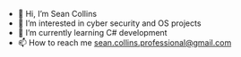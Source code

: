 - 👋 Hi, I’m Sean Collins
- 👀 I’m interested in cyber security and OS projects
- 🌱 I’m currently learning C# development
- 📫 How to reach me sean.collins.professional@gmail.com
